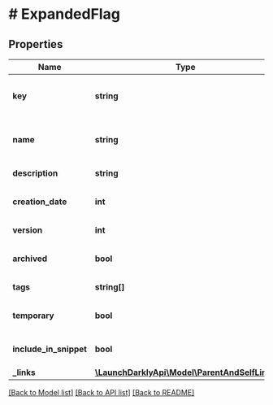 # # ExpandedFlag

## Properties

Name | Type | Description | Notes
------------ | ------------- | ------------- | -------------
**key** | **string** | A unique key used to reference the flag |
**name** | **string** | A human-friendly name for the flag |
**description** | **string** | Description of the flag | [optional]
**creation_date** | **int** | Creation date in milliseconds | [optional]
**version** | **int** | Version of the flag | [optional]
**archived** | **bool** | Whether the flag is archived | [optional]
**tags** | **string[]** | Tags for the flag | [optional]
**temporary** | **bool** | Whether the flag is temporary | [optional]
**include_in_snippet** | **bool** | Whether to include in snippet | [optional]
**_links** | [**\LaunchDarklyApi\Model\ParentAndSelfLinks**](ParentAndSelfLinks.md) |  | [optional]

[[Back to Model list]](../../README.md#models) [[Back to API list]](../../README.md#endpoints) [[Back to README]](../../README.md)
